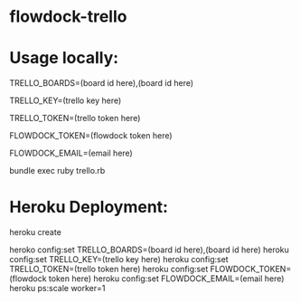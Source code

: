 flowdock-trello
===============

Usage locally:
==============

TRELLO_BOARDS=(board id here),(board id here)

TRELLO_KEY=(trello key here)

TRELLO_TOKEN=(trello token here)

FLOWDOCK_TOKEN=(flowdock token here)

FLOWDOCK_EMAIL=(email here)

bundle exec ruby trello.rb

Heroku Deployment:
==================

  heroku create

  heroko config:set TRELLO_BOARDS=(board id here),(board id here)
  heroku config:set TRELLO_KEY=(trello key here)
  heroku config:set TRELLO_TOKEN=(trello token here)
  heroku config:set FLOWDOCK_TOKEN=(flowdock token here)
  heroku config:set FLOWDOCK_EMAIL=(email here)
  heroku ps:scale worker=1

